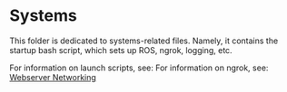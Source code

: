 # Systems
This folder is dedicated to systems-related files. Namely, it contains the startup bash script, which sets up ROS, ngrok, logging, etc. 

For information on launch scripts, see:
For information on ngrok, see: [Webserver Networking](https://cusail-navigation.github.io/intrasite/ros/networking.html)
